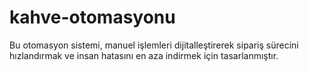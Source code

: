 # kahve-otomasyonu
Bu otomasyon sistemi, manuel işlemleri dijitalleştirerek sipariş sürecini hızlandırmak ve insan hatasını en aza indirmek için tasarlanmıştır.
